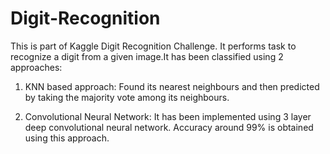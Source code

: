 # Digit-Recognition
This is part of Kaggle Digit Recognition Challenge. It performs task to recognize a digit from a given image.It has been classified using 2 approaches:

1) KNN based approach:
  Found its nearest neighbours and then predicted by taking the majority vote among its neighbours.
  
2)  Convolutional Neural Network:
  It has been implemented using 3 layer deep convolutional neural network. Accuracy around 99% is obtained using this approach.

